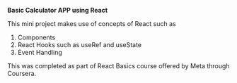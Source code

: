 **Basic Calculator APP using React**

This mini project makes use of concepts of React such as 
1. Components
2. React Hooks such as useRef and useState
3. Event Handling

This was completed as part of React Basics course offered by Meta through Coursera.
